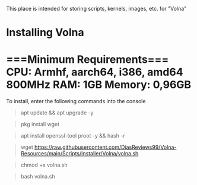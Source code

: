 This place is intended for storing scripts, kernels, images, etc. for "Volna"

# Installing Volna
===Minimum Requirements===
CPU: Armhf, aarch64, i386, amd64 800MHz
RAM: 1GB
Memory: 0,96GB
===========================

To install, enter the following commands into the console

> apt update && apt upgrade -y

> pkg install wget

> apt install openssl-tool proot -y && hash -r

> wget https://raw.githubusercontent.com/DiasReviews99/Volna-Resources/main/Scripts/Installer/Volna/volna.sh

> chmod +x volna.sh

> bash volna.sh
